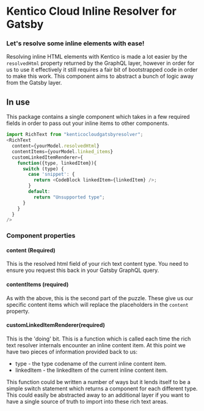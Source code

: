 # Kentico Cloud Inline Resolver for Gatsby

### Let's resolve some inline elements with ease!

Resolving inline HTML elements with Kentico is made a lot easier by the `resolvedHtml` property returned by the GraphQL layer, however in order for us to use it effectively it still requires a fair bit of bootstrapped code in order to make this work. This component aims to abstract a bunch of logic away from the Gatsby layer.

## In use
This package contains a single component which takes in a few required fields in order to pass out your inline items to other components.
```js
import RichText from "kenticocloudgatsbyresolver";
<RichText 
  content={yourModel.resolvedHtml}
  contentItems={yourModel.linked_items}
  customLinkedItemRenderer={
    function({type, linkedItem}){
      switch (type) {
        case 'snippet': {
          return <CodeBlock linkedItem={linkedItem} />;
        }
        default:
          return "Unsupported type";
      }
    }
  }
/>
```

### Component properties

#### content (Required)
This is the resolved html field of your rich text content type. You need to ensure you request this back in your Gatsby GraphQL query.

#### contentItems (required)
As with the above, this is the second part of the puzzle. These give us our specific content items which will replace the placeholders in the `content` property.

#### customLinkedItemRenderer(required)
This is the 'doing' bit. This is a function which is called each time the rich text resolver internals encounter an inline content item. At this point we have two pieces of information provided back to us:
* type - the type codename of the current inline content item.
* linkedItem - the linkedItem of the current inline content item. 

This function could be written a number of ways but it lends itself to be a simple switch statement which returns a component for each different type. This could easily be abstracted away to an additional layer if you want to have a single source of truth to import into these rich text areas. 